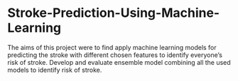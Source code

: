 # Stroke-Prediction-Using-Machine-Learning
The aims of this project were to find apply machine learning models for predicting the stroke with different chosen features to identify everyone’s risk of stroke. Develop and evaluate ensemble model combining all the used models to identify risk of stroke. 
